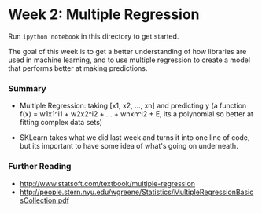 # Week 2: Multiple Regression

Run `ipython notebook` in this directory to get started.

The goal of this week is to get a better understanding of how libraries are used in machine learning, and to use multiple regression to create a model that performs better at making predictions.

### Summary
- Multiple Regression: taking [x1, x2, ..., xn] and predicting y (a function f(x) = w1x1^i1 + w2x2^i2 + ... + wnxn^i2 + E, its a polynomial so better at fitting complex data sets)

- SKLearn takes what we did last week and turns it into one line of code, but its important to have some idea of what's going on underneath.

### Further Reading
- http://www.statsoft.com/textbook/multiple-regression
- http://people.stern.nyu.edu/wgreene/Statistics/MultipleRegressionBasicsCollection.pdf
